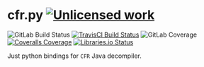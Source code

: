 cfr.py [![Unlicensed work](https://raw.githubusercontent.com/unlicense/unlicense.org/master/static/favicon.png)](https://unlicense.org/)
======
![GitLab Build Status](https://gitlab.com/KOLANICH/javaMdktCompiler.py/badges/master/pipeline.svg)
[![TravisCI Build Status](https://travis-ci.org/KOLANICH/javaMdktCompiler.py.svg?branch=master)](https://travis-ci.org/KOLANICH/javaMdktCompiler.py)
![GitLab Coverage](https://gitlab.com/KOLANICH/javaMdktCompiler.py/badges/master/coverage.svg)
[![Coveralls Coverage](https://img.shields.io/coveralls/KOLANICH/javaMdktCompiler.py.svg)](https://coveralls.io/r/KOLANICH/javaMdktCompiler.py)
[![Libraries.io Status](https://img.shields.io/librariesio/github/KOLANICH/javaMdktCompiler.py.svg)](https://libraries.io/github/KOLANICH/javaMdktCompiler.py)

Just python bindings for `CFR` Java decompiler.
